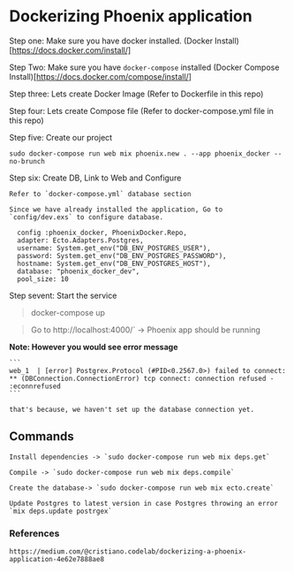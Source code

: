# Dockerizing Phoenix application

Step one: Make sure you have docker installed. (Docker Install)[https://docs.docker.com/install/]

Step Two: Make sure you have `docker-compose` installed (Docker Compose Install)[https://docs.docker.com/compose/install/]

Step three: Lets create Docker Image (Refer to Dockerfile in this repo)

Step four: Lets create Compose file (Refer to docker-compose.yml file in this repo)

Step five: Create our project

`sudo docker-compose run web mix phoenix.new . --app phoenix_docker --no-brunch`

Step six: Create DB, Link to Web and Configure

	Refer to `docker-compose.yml` database section

	Since we have already installed the application, Go to `config/dev.exs` to configure database.

```
  config :phoenix_docker, PhoenixDocker.Repo,
  adapter: Ecto.Adapters.Postgres,
  username: System.get_env("DB_ENV_POSTGRES_USER"),
  password: System.get_env("DB_ENV_POSTGRES_PASSWORD"),
  hostname: System.get_env("DB_ENV_POSTGRES_HOST"),
  database: "phoenix_docker_dev",
  pool_size: 10
```

Step sevent: Start the service

 > docker-compose up

 > Go to http://localhost:4000/` -> Phoenix app should be running 

**Note: However you would see error message**
	 
	```
	web_1  | [error] Postgrex.Protocol (#PID<0.2567.0>) failed to connect: ** (DBConnection.ConnectionError) tcp connect: connection refused - :econnrefused
	```

	that's because, we haven't set up the database connection yet.


## Commands

	Install dependencies -> `sudo docker-compose run web mix deps.get`

	Compile -> `sudo docker-compose run web mix deps.compile`

	Create the database-> `sudo docker-compose run web mix ecto.create`

	Update Postgres to latest version in case Postgres throwing an error `mix deps.update postrgex`

### References

	https://medium.com/@cristiano.codelab/dockerizing-a-phoenix-application-4e62e7888ae8

